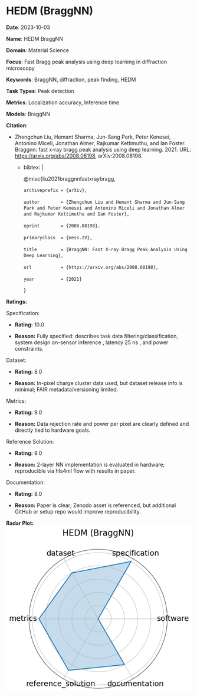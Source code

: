 # HEDM (BraggNN)


**Date**: 2023-10-03


**Name**: HEDM  BraggNN 


**Domain**: Material Science


**Focus**: Fast Bragg peak analysis using deep learning in diffraction microscopy


**Keywords**: BraggNN, diffraction, peak finding, HEDM


**Task Types**: Peak detection


**Metrics**: Localization accuracy, Inference time


**Models**: BraggNN


**Citation**:


- Zhengchun Liu, Hemant Sharma, Jun-Sang Park, Peter Kenesei, Antonino Miceli, Jonathan Almer, Rajkumar Kettimuthu, and Ian Foster. Braggnn: fast x-ray bragg peak analysis using deep learning. 2021. URL: https://arxiv.org/abs/2008.08198, arXiv:2008.08198.

  - bibtex: |

      @misc{liu2021braggnnfastxraybragg,

        archiveprefix = {arXiv},

        author        = {Zhengchun Liu and Hemant Sharma and Jun-Sang Park and Peter Kenesei and Antonino Miceli and Jonathan Almer and Rajkumar Kettimuthu and Ian Foster},

        eprint        = {2008.08198},

        primaryclass  = {eess.IV},

        title         = {BraggNN: Fast X-ray Bragg Peak Analysis Using Deep Learning},

        url           = {https://arxiv.org/abs/2008.08198},

        year          = {2021}

      }



**Ratings:**


Specification:


  - **Rating:** 10.0


  - **Reason:** Fully specified: describes task  data filtering/classification, system design  on-sensor inference ,  latency  25 ns , and power constraints.


Dataset:


  - **Rating:** 8.0


  - **Reason:** In-pixel charge cluster data used, but dataset release info is minimal; FAIR metadata/versioning limited.


Metrics:


  - **Rating:** 9.0


  - **Reason:** Data rejection rate and power per pixel are clearly defined and directly tied to hardware goals.


Reference Solution:


  - **Rating:** 9.0


  - **Reason:** 2-layer NN implementation is evaluated in hardware; reproducible via hls4ml flow with results in paper.


Documentation:


  - **Rating:** 8.0


  - **Reason:** Paper is clear; Zenodo asset is referenced, but additional GitHub or setup repo would improve reproducibility.


**Radar Plot:**
 ![Hedm Braggnn radar plot](../../tex/images/hedm_braggnn_radar.png)